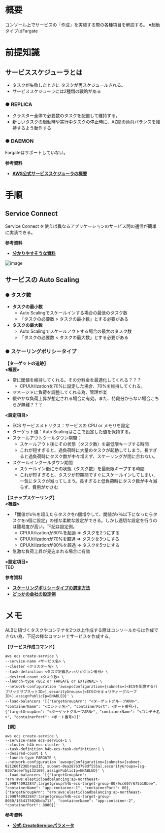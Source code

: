 # 概要
コンソール上でサービスの「作成」を実施する際の各種項目を解説する。
※起動タイプはFargate

# 前提知識
## サービススケジューラとは
- タスクが失敗したときに タスクが再スケジュールされる。
- サービススケジューラには2種類の戦略がある

### ● REPLICA 
- クラスター全体で必要数のタスクを配置して維持する。
- 新しいタスクの起動時や実行中タスクの停止時に、AZ間の負荷バランスを維持するよう動作する

### ● DAEMON 
Fargateはサポートしていない。

**参考資料**  
- [**AWS公式サービススケジューラの概要**](https://docs.aws.amazon.com/ja_jp/AmazonECS/latest/developerguide/ecs_services.html#service_scheduler)

# 手順
## Service Connect
Service Connect を使えば異なるアプリケーションのサービス間の通信が簡単に実装できる。

**参考資料**  
- [**分かりやすそうな資料**](https://speakerdeck.com/iselegant/a-new-way-to-connect-services-with-ecs-service-connect?slide=25)

![image](https://github.com/adgjmptwgw/aws-practice/assets/66456130/aa48383a-683f-477a-b76d-ebc4bd7411f5)


## サービスの Auto Scaling
### ● タスク数
- **タスクの最小数**
  - Auto Scalingでスケールインする場合の最低のタスク数
  - 「タスクの必要数 > タスクの最小数」とする必要がある
- **タスクの最大数**
  - Auto Scalingでスケールアウトする場合の最大のタスク数
  - 「タスクの必要数 < タスクの最大数」とする必要がある

### ● スケーリングポリシータイプ
**【ターゲットの追跡】**    
**<概要>**  
- 常に閾値を維持してくれる。その分料金を最適化してくれる？？？
  - CPUUtilizationを70%に設定した場合、70%を維持してくれる。
- マネージドに負荷を調整してくれる為、管理が楽
- 緩やかな負荷上昇が想定される場合に有効。また、特段分からない場合こちらが無難？？？  

**<設定項目>**  
- ECS サービスメトリクス：サービスの CPU or メモリを設定
- ターゲット値：Auto Scalingはここで設定した値を保持する。
- スケールアウトクールダウン期間：
  - スケールアウト後にその状態（タスク数）を最低限キープする時間
  - これが短すぎると、過負荷時に大量のタスクが起動してしまう。長すぎると過負荷時にタスク数が中々増えず、スケーリングが間に合わない。
- スケールインクールダウン期間
  - スケールイン後にその状態（タスク数）を最低限キープする時間
  - これが短すぎると、タスクが短期間ですぐにスケールインしてしまい、一気にタスクが減ってしまう。長すぎると低負荷時にタスク数が中々減らず、費用がかさむ  

**【ステップスケーリング】**    
**<概要>**  
- 「閾値がx％を超えたらタスクをn個増やして、閾値がx％以下になったらタスクをn個に設定」の様な柔軟な設定ができる。しかし適切な設定を行うのは難易度が高い。下記は設定例。
  - CPUUtilizationが60%を超過 => タスクを2つにする
  - CPUUtilizationが70%を超過 => タスクを3つにする
  - CPUUtilizationが80%を超過 => タスクを5つにする
- 急激な負荷上昇が見込まれる場合に有効

**<設定項目>**  
TBD  

**参考資料**  
- [**スケーリングポリシータイプの選定方法**](https://zenn.dev/techno_koki/scraps/5f7cc375adba01)
- [**どっかの会社の設定例**](https://buildersbox.corp-sansan.com/entry/2019/07/19/132346)


# メモ
ALBに紐づくタスクやコンテナを2つ以上作成する際はコンソールからは作成できない為、下記の様なコマンドでサービスを作成する。

**【サービス作成コマンド】**
```
aws ecs create-service \
--service-name <サービス名> \
--cluster <クラスター名> \
--task-definition <タスク定義名>:<リビジョン番号> \
--desired-count <タスク数> \
--launch-type <EC2 or FARGATE or EXTERNAL> \
--network-configuration 'awsvpcConfiguration={subnets=[<ECSを配置するパブリックサブネットID>],securityGroups=[<ECSのセキュリティーグループID>],assignPublicIp=ENABLED}' \
--load-balancers '[{"targetGroupArn": "<ターゲットグループARN>", "containerName": "<コンテナ名>", "containerPort": <ポート番号>},{"targetGroupArn": "<ターゲットグループARN>", "containerName": "<コンテナ名>", "containerPort": <ポート番号>}]'
```

**【例】**
```
aws ecs create-service \
--service-name ecs-service-1 \
--cluster h4b-ecs-cluster \
--task-definition h4b-ecs-task-definition:1 \
--desired-count 1 \
--launch-type FARGATE \
--network-configuration 'awsvpcConfiguration={subnets=[subnet-021266f238brge215, subnet-0ea28763798df555a],securityGroups=[sg-0307aceef5g132169],assignPublicIp=ENABLED}' \
--load-balancers '[{"targetGroupArn": "arn:aws:elasticloadbalancing:ap-northeast-1:998740932847:targetgroup/h4b-ecs-target-group-80/9cc607r675b10bee", "containerName": "app-container-1", "containerPort": 80},{"targetGroupArn": "arn:aws:elasticloadbalancing:ap-northeast-1:998740932847:targetgroup/h4b-ecs-target-group-8080/1854175026bda713", "containerName": "app-container-2", "containerPort": 8080}]'
```

**参考資料**  
- [**公式:CreateServiceパラメータ**](https://docs.aws.amazon.com/ja_jp/AmazonECS/latest/APIReference/API_CreateService.html)
